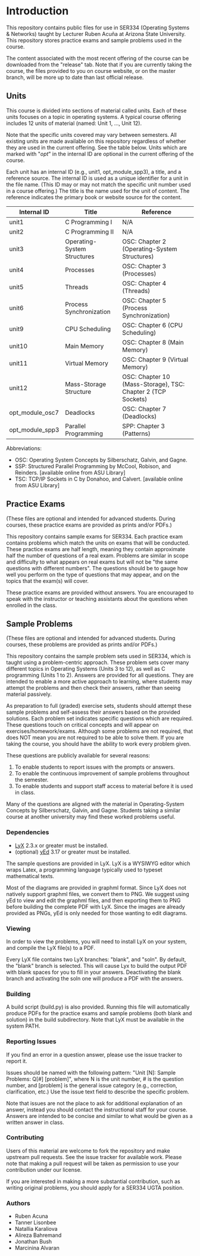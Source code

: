 ﻿# Introduction
This repository contains public files for use in SER334 (Operating Systems & Networks) taught by Lecturer Ruben Acuña at Arizona State University. This repository stores practice exams and sample problems used in the course.

The content associated with the most recent offering of the course can be downloaded from the "release" tab. Note that if you are currently taking the course, the files provided to you on course website, or on the master branch, will be more up to date than last official release.

## Units
This course is divided into sections of material called units. Each of these units focuses on a topic in operating systems. A typical course offering includes 12 units of material (named: Unit 1, ..., Unit 12).

Note that the specific units covered may vary between semesters. All existing units are made available on this repository regardless of whether they are used in the current offering. See the table below. Units which are marked with "_opt_" in the internal ID are optional in the current offering of the course.

Each unit has an internal ID (e.g., unit1, opt_module_spp3), a title, and a reference source. The internal ID is used as a unique identifier for a unit in the file name. (This ID may or may not match the specific unit number used in a course offering.) The title is the name used for the unit of content. The reference indicates the primary book or website source for the content.

| Internal ID      | Title                       | Reference                                |
|------------------|-----------------------------|------------------------------------------|
| unit1            | C Programming I             | N/A                                      |
| unit2            | C Programming II            | N/A                                      |
| unit3            | Operating-System Structures | OSC: Chapter 2 (Operating-System Structures) |
| unit4            | Processes                   | OSC: Chapter 3 (Processes)               |
| unit5            | Threads                     | OSC: Chapter 4 (Threads)                 |
| unit6            | Process Synchronization     | OSC: Chapter 5 (Process Synchronization) |
| unit9            | CPU Scheduling              | OSC: Chapter 6 (CPU Scheduling)          |
| unit10           | Main Memory                 | OSC: Chapter 8 (Main Memory)             |
| unit11           | Virtual Memory              | OSC: Chapter 9 (Virtual Memory)          |
| unit12           | Mass-Storage Structure      | OSC: Chapter 10 (Mass-Storage), TSC: Chapter 2 (TCP Sockets) |
| opt_module_osc7  | Deadlocks                   | OSC: Chapter 7 (Deadlocks)               |
| opt_module_spp3  | Parallel Programming        | SPP: Chapter 3 (Patterns)                |

Abbreviations:
* OSC: Operating System Concepts by Silberschatz, Galvin, and Gagne.
* SSP: Structured Parallel Programming by McCool, Robison, and Reinders. [available online from ASU Library]
* TSC: TCP/IP Sockets in C by Donahoo, and Calvert. [available online from ASU Library]

## Practice Exams
(These files are optional and intended for advanced students. During courses, these practice exams are provided as prints and/or PDFs.)

This repository contains sample exams for SER334. Each practice exam contains problems which match the units on exams that will be conducted. These practice exams are half length, meaning they contain approximate half the number of questions of a real exam. Problems are similar in scope and difficulty to what appears on real exams but will not be "the same questions with different numbers". The questions should be to gauge how well you perform on the type of questions that may appear, and on the topics that the exam(s) will cover.

These practice exams are provided without answers. You are encouraged to speak with the instructor or teaching assistants about the questions when enrolled in the class.

## Sample Problems
(These files are optional and intended for advanced students. During courses, these problems are provided as prints and/or PDFs.)

 This repository contains the sample problem sets used in SER334, which is taught using a problem-centric approach. These problem sets cover many different topics in Operating Systems (Units 3 to 12), as well as C programming (Units 1 to 2). Answers are provided for all questions. They are intended to enable a more active approach to learning, where students may attempt the problems and then check their answers, rather than seeing material passively. 

 As preparation to full (graded) exercise sets, students should attempt these sample problems and self-assess their answers based on the provided solutions. Each problem set indicates specific questions which are required. These questions touch on critical concepts and will appear on exercises/homework/exams. Although some problems are not required, that does NOT mean you are not required to be able to solve them. If you are taking the course, you should have the ability to work every problem given.

These questions are publicly available for several reasons:
1) To enable students to report issues with the prompts or answers.
2) To enable the continuous improvement of sample problems throughout the semester.
3) To enable students and support staff access to material before it is used in class.

Many of the questions are aligned with the material in Operating-System Concepts by Silberschatz, Galvin, and Gagne. Students taking a similar course at another university may find these worked problems useful.

### Dependencies
* [LyX](https://www.lyx.org/) 2.3.x or greater must be installed.
* (optional) [yEd](https://www.yworks.com/products/yed) 3.17 or greater must be installed.

The sample questions are provided in LyX. LyX is a WYSIWYG editor which wraps Latex, a programming language typically used to typeset mathematical texts.

Most of the diagrams are provided in graphml format. Since LyX does not natively support graphml files, we convert them to PNG. We suggest using yEd to view and edit the graphml files, and then exporting them to PNG before building the complete PDF with LyX. Since the images are already provided as PNGs, yEd is only needed for those wanting to edit diagrams.

### Viewing
In order to view the problems, you will need to install LyX on your system, and compile the LyX file(s) to a PDF.

Every LyX file contains two LyX branches: "blank", and "soln". By default, the "blank" branch is selected. This will cause Lyx to build the output PDF with blank spaces for you to fill in your answers. Deactivating the blank branch and activating the soln one will produce a PDF with the answers.

### Building
A build script (build.py) is also provided. Running this file will automatically produce PDFs for the practice exams and sample problems (both blank and solution) in the build subdirectory. Note that LyX must be available in the system PATH.

### Reporting Issues
If you find an error in a question answer, please use the issue tracker to report it.

Issues should be named with the following pattern: "Unit [N]: Sample Problems: Q[#] [problem]", where N is the unit number, # is the question number, and [problem] is the general issue category (e.g., correction, clarification, etc.) Use the issue text field to describe the specific problem.

Note that issues are not the place to ask for additional explanation of an answer, instead you should contact the instructional staff for your course. Answers are intended to be concise and similar to what would be given as a written answer in class. 

### Contributing
Users of this material are welcome to fork the repository and make upstream pull requests. See the issue tracker for available work. Please note that making a pull request will be taken as permission to use your contribution under our license.

If you are interested in making a more substantial contribution, such as writing original problems, you should apply for a SER334 UGTA position.

### Authors
* Ruben Acuna
* Tanner Lisonbee
* Natallia Karaliova
* Alireza Bahremand
* Jonathan Bush
* Marcinina Alvaran